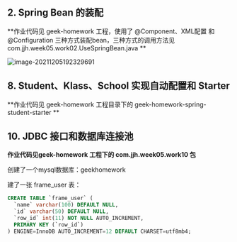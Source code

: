 ## 2. Spring Bean 的装配

**作业代码见 geek-homework 工程，使用了 @Component、XML配置 和 @Configuration 三种方式装配bean，三种方式的调用方法见 com.jjh.week05.work02.UseSpringBean.java **

![image-20211205192329691](https://cdn.jsdelivr.net/gh/jianhaojiang/PicGoBed/img/image-20211205192329691.png)

## 8. Student、Klass、School 实现自动配置和 Starter

**作业代码见 geek-homework 工程目录下的 geek-homework-spring-student-starter  **



## 10. JDBC 接口和数据库连接池

**作业代码见geek-homework 工程下的 com.jjh.week05.work10 包**

创建了一个mysql数据库：geekhomework 

建了一张 frame_user 表：

```sql
CREATE TABLE `frame_user` (
  `name` varchar(100) DEFAULT NULL,
  `id` varchar(50) DEFAULT NULL,
  `row_id` int(11) NOT NULL AUTO_INCREMENT,
  PRIMARY KEY (`row_id`)
) ENGINE=InnoDB AUTO_INCREMENT=12 DEFAULT CHARSET=utf8mb4;
```


